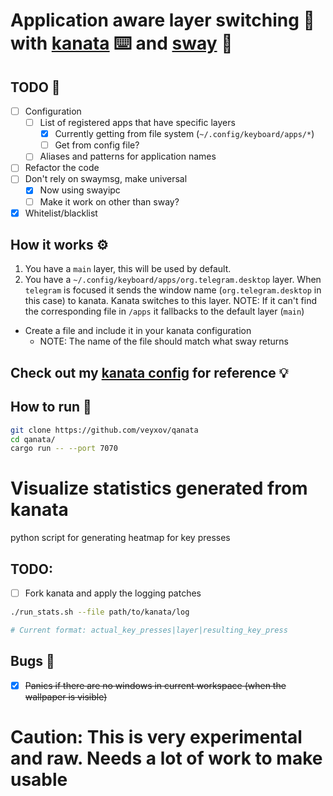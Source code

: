 # Application aware layer switching 🔁 with [kanata](https://github.com/jtroo/kanata/) ⌨️ and [sway](https://github.com/swaywm/sway) 💨

## TODO 📔
- [ ] Configuration
    - [ ] List of registered apps that have specific layers
        - [x] Currently getting from file system (`~/.config/keyboard/apps/*`)
        - [ ] Get from config file?
    - [ ] Aliases and patterns for application names

- [ ] Refactor the code
- [ ] Don't rely on swaymsg, make universal
    - [x] Now using swayipc
    - [ ] Make it work on other than sway?
- [x] Whitelist/blacklist

## How it works ⚙️
1. You have a `main` layer, this will be used by default.
2. You have a `~/.config/keyboard/apps/org.telegram.desktop` layer.
    When `telegram` is focused it sends the window name (`org.telegram.desktop` in this case) to kanata.
    Kanata switches to this layer.
NOTE: If it can't find the corresponding file in `/apps` it fallbacks to the default layer (`main`)

- Create a file and include it in your kanata configuration
    - NOTE: The name of the file should match what sway returns

## Check out my [kanata config](https://github.com/veyxov/dots/tree/main/.config/keyboard) for reference 💡

## How to run 🏃
```sh
git clone https://github.com/veyxov/qanata
cd qanata/
cargo run -- --port 7070
```

# Visualize statistics generated from kanata
python script for generating heatmap for key presses
## TODO:
- [ ] Fork kanata and apply the logging patches

```sh
./run_stats.sh --file path/to/kanata/log

# Current format: actual_key_presses|layer|resulting_key_press
```

## Bugs 🐞
- [x] ~~Panics if there are no windows in current workspace (when the wallpaper is visible)~~

# Caution: This is very experimental and raw. Needs a lot of work to make usable
